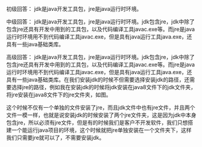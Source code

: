 初级回答： jdk是java开发工具包，jre是java运行时环境。

中级回答： jdk是java开发工具包，jre是java运行时环境。jdk包含jre，jdk中除了包含jre还具有开发中用到的工具包，以及代码编译工具javac.exe等。而jre是java运行时环境用不到代码编译工具javac.exe，但是具有java运行工具java.exe，还具有一些java基础类库。

高级回答： jdk是java开发工具包，jre是java运行时环境。jdk包含jre，jdk中除了包含jre还具有开发中用到的工具包，以及代码编译工具javac.exe等。而jre是java运行时环境用不到代码编译工具javac.exe，但是具有java运行工具java.exe，还具有一些java基础类库。在我们安装jdk的时候不但需要选择安装jdk的路径，还需要选择jre的路径，例如我在安装jdk的时候将jdk安装在java8文件下的jdk文件夹，将jre安装在java8文件下的jre文件夹，如图。

这个时候不仅有一个单独的文件安装了jre，而且jdk文件中也有jre文件，并且两个文件一模一样，也就是说安装jdk的时候安装了两个jre文件夹，这是因为jdk中本身包含jre，所以必须有jre文件，但是有的时候我们是客户不开发软件，我们只想搭建一个能运行java项目的环境，这个时候就把jre单独安装在一个文件夹下，这样我们只需要jre就可以了，不需要安装jdk。
